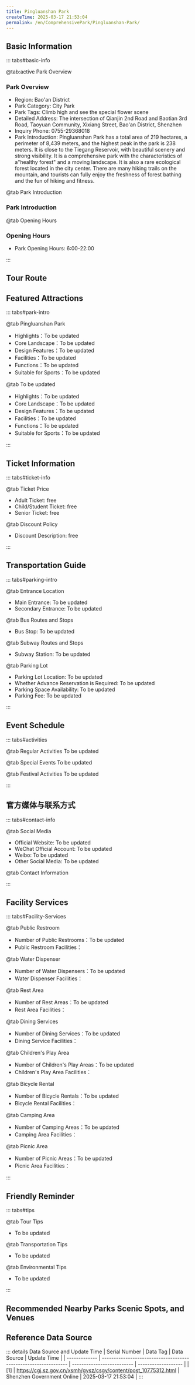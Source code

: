 ```yaml
---
title: Pingluanshan Park
createTime: 2025-03-17 21:53:04
permalink: /en/ComprehensivePark/Pingluanshan-Park/
---
```



<script setup>
import ImageSwiper from '/.vuepress/theme/components/ImageSwiper.vue'
// 轮播图数据
const swiperItems = [
    {
                link: 'https://cgj.sz.gov.cn/img/4/4005/4005975/10775312.jpg',
                title: 'Pingluanshan Park',
                description: '',
                author: 'Shenzhen Government Online',
                date: '2025/03/17'
                },
  {
                link: 'https://cgj.sz.gov.cn/img/4/4005/4005975/10775312.jpg',
                title: 'Pingluanshan Park',
                description: '',
                author: 'Shenzhen Government Online',
                date: '2025/03/17'
                }
]
// 配置项
const swiperConfig = {
  height: 500,
  showInfo: true
}
</script>
<!-- 轮播图组件 -->
<ImageSwiper :items="swiperItems" :config="swiperConfig" />



## Basic Information

::: tabs#basic-info

@tab:active Park Overview
### Park Overview
- Region: Bao'an District
- Park Category: City Park
- Park Tags: Climb high and see the special flower scene
- Detailed Address: The intersection of Qianjin 2nd Road and Baotian 3rd Road, Taoyuan Community, Xixiang Street, Bao'an District, Shenzhen
- Inquiry Phone: 0755-29368018
- Park Introduction: Pingluanshan Park has a total area of 219 hectares, a perimeter of 8,439 meters, and the highest peak in the park is 238 meters. It is close to the Tiegang Reservoir, with beautiful scenery and strong visibility. It is a comprehensive park with the characteristics of a"healthy forest" and a moving landscape. It is also a rare ecological forest located in the city center. There are many hiking trails on the mountain, and tourists can fully enjoy the freshness of forest bathing and the fun of hiking and fitness.

@tab Park Introduction
### Park Introduction
@tab Opening Hours
### Opening Hours
- Park Opening Hours: 6:00-22:00

:::

## Tour Route
<ImageCard
image="https://cgj.sz.gov.cn/attachment/1/1334/1334696/10775312.jpg"
title="Pingluanshan Park游玩路径图"
description="游玩路径示意图"
/>



## Featured Attractions

::: tabs#park-intro

@tab Pingluanshan Park
<ImageCard
image="https://cgj.sz.gov.cn/images/index20230710_1.png"
    title="Pingluanshan Park"
    description="Special flowers (bird of paradise, water lily, yellow bell tree, National Day flower) and natural scenery (Tiegang Reservoir)."
    date=""
    author="Shenzhen Government Online"
/>


- Highlights：To be updated
- Core Landscape：To be updated
- Design Features：To be updated
- Facilities：To be updated
- Functions：To be updated
- Suitable for Sports：To be updated

@tab To be updated
<ImageCard
image="https://cgj.sz.gov.cn/images/index20230710_1.png"
    title="Pingluanshan Park"
    description="Special flowers (bird of paradise, water lily, yellow bell tree, National Day flower) and natural scenery (Tiegang Reservoir)."
    date=""
    author="Shenzhen Government Online"
/>


- Highlights：To be updated
- Core Landscape：To be updated
- Design Features：To be updated
- Facilities：To be updated
- Functions：To be updated
- Suitable for Sports：To be updated

:::

## Ticket Information

::: tabs#ticket-info

@tab Ticket Price
- Adult Ticket: free
- Child/Student Ticket: free
- Senior Ticket: free

@tab Discount Policy
- Discount Description: free

:::

## Transportation Guide

::: tabs#parking-intro

@tab Entrance Location
- Main Entrance: To be updated
- Secondary Entrance: To be updated

@tab Bus Routes and Stops
- Bus Stop: To be updated

@tab Subway Routes and Stops
- Subway Station: To be updated

@tab Parking Lot
- Parking Lot Location: To be updated
- Whether Advance Reservation is Required: To be updated
- Parking Space Availability: To be updated
- Parking Fee: To be updated

:::

## Event Schedule

::: tabs#activities

@tab Regular Activities
To be updated

@tab Special Events
To be updated

@tab Festival Activities
To be updated

:::

## 官方媒体与联系方式

::: tabs#contact-info

@tab Social Media
- Official Website: To be updated
- WeChat Official Account: To be updated
- Weibo: To be updated
- Other Social Media: To be updated

@tab Contact Information

:::

## Facility Services

::: tabs#Facility-Services

@tab Public Restroom
- Number of Public Restrooms：To be updated
- Public Restroom Facilities：

@tab Water Dispenser
- Number of Water Dispensers：To be updated
- Water Dispenser Facilities：

@tab Rest Area
- Number of Rest Areas：To be updated
- Rest Area Facilities：

@tab Dining Services
- Number of Dining Services：To be updated
- Dining Service Facilities：

@tab Children's Play Area
- Number of Children's Play Areas：To be updated
- Children's Play Area Facilities：

@tab Bicycle Rental
- Number of Bicycle Rentals：To be updated
- Bicycle Rental Facilities：

@tab Camping Area
- Number of Camping Areas：To be updated
- Camping Area Facilities：

@tab Picnic Area
- Number of Picnic Areas：To be updated
- Picnic Area Facilities：

:::

## Friendly Reminder

::: tabs#tips

@tab Tour Tips
- To be updated

@tab Transportation Tips
- To be updated

@tab Environmental Tips
- To be updated

:::

## Recommended Nearby Parks Scenic Spots, and Venues

<CardGrid>
  <ImageCard
        image="https://cgj.sz.gov.cn/img/4/4005/4005976/10775313.png"
        title="Beigang Back Mountain Park"
        description="This project is located in the back mountain of Beigang Village, Xinqiang Community, Xinhu Street, with a total area of about 10.86 hectares. The construction c"
        href="/en/ComprehensivePark/Beigang Houshan Park"
        author="Shenzhen Government Online"
        date="2025/01/02"
      />
      <ImageCard
        image="https://cgj.sz.gov.cn/img/4/4005/4005976/10775313.png"
        title="Beigang Back Mountain Park"
        description="This project is located in the back mountain of Beigang Village, Xinqiang Community, Xinhu Street, with a total area of about 10.86 hectares. The construction c"
        href="/en/ComprehensivePark/Beigang Houshan Park"
        author="Shenzhen Government Online"
        date="2025/01/02"
      />
    </CardGrid>


## Reference Data Source

::: details Data Source and Update Time
| Serial Number | Data Tag                                                        | Data Source                | Update Time         |
| ------------- | --------------------------------------------------------------- | -------------------------- | ------------------- |
| [1]           | https://cgj.sz.gov.cn/xsmh/gysz/csgy/content/post_10775312.html | Shenzhen Government Online | 2025-03-17 21:53:04 |
:::

